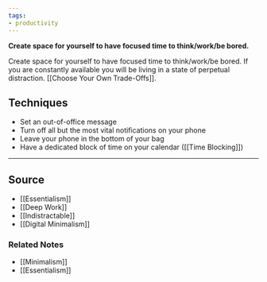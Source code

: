 ```yaml
---
tags:
- productivity
---
```

**Create space for yourself to have focused time to think/work/be bored.**

Create space for yourself to have focused time to think/work/be bored. If you are constantly available you will be living in a state of perpetual distraction. [[Choose Your Own Trade-Offs]].

## Techniques

- Set an out-of-office message
- Turn off all but the most vital notifications on your phone
- Leave your phone in the bottom of your bag
- Have a dedicated block of time on your calendar ([[Time Blocking]])

---

## Source
- [[Essentialism]]
- [[Deep Work]]
- [[Indistractable]]
- [[Digital Minimalism]]

### Related Notes
- [[Minimalism]]
- [[Essentialism]]